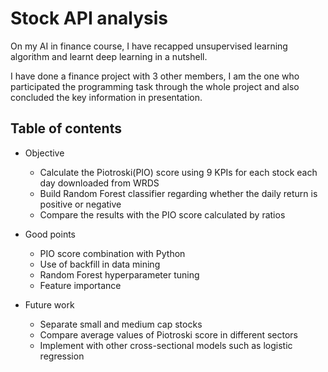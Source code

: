 # Stock API analysis

On my AI in finance course, I have recapped unsupervised learning algorithm and learnt deep learning in a nutshell.

I have done a finance project with 3 other members, I am the one who participated the programming task through the whole project and also concluded the key information in presentation.

## Table of contents

  - Objective
    - Calculate the Piotroski(PIO) score using 9 KPIs for each stock each day downloaded from WRDS
    - Build Random Forest classifier regarding whether the daily return is positive or negative
    - Compare the results with the PIO score calculated by ratios
  
  - Good points
    - PIO score combination with Python
    - Use of backfill in data mining
    - Random Forest hyperparameter tuning
    - Feature importance
    
  - Future work
    - Separate small and medium cap stocks
    - Compare average values of Piotroski score in different sectors
    - Implement with other cross-sectional models such as logistic regression
